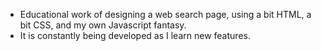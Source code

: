 - Educational work of designing a web search page, using a bit HTML, a bit CSS, and my own Javascript fantasy.
- It is constantly being developed as I learn new features.
